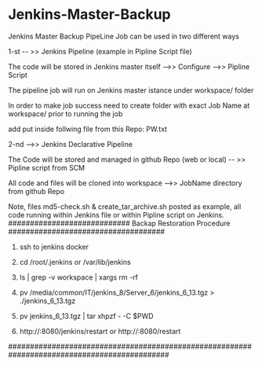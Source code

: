 # Jenkins-Master-Backup
Jenkins Master Backup PipeLine Job can be used in two different ways

1-st -- >> Jenkins Pipeline (example in Pipline Script file)

The code will be stored in Jenkins master itself -->> Configure -->> Pipline Script

The pipeline job will run on Jenkins master istance under workspace/<Job-Name> folder

In order to make job success need to create folder with exact Job Name at workspace/ prior to running the job

add put inside follwing file from this Repo: PW.txt


2-nd -->> Jenkins Declarative Pipeline

The Code will be stored and managed in github Repo (web or local) -- >> Pipline script from SCM

All code and files will be cloned into workspace -->> JobName directory from github Repo

Note, files md5-check.sh & create_tar_archive.sh posted as example, all code running within Jenkins file or within Pipline script on Jenkins.
############################ Backap Restoration Procedure ####################################

1. ssh to jenkins docker

2. cd /root/.jenkins or /var/lib/jenkins

3. ls | grep -v workspace | xargs rm -rf

4. pv /media/common/IT/jenkins_8/Server_6/jenkins_6_13.tgz > ./jenkins_6_13.tgz

5. pv jenkins_6_13.tgz | tar xhpzf - -C $PWD

6. http://<jenkins-ip-adress>:8080/jenkins/restart or http://<jenkins-ip-adress>:8080/restart

#############################################################################################
